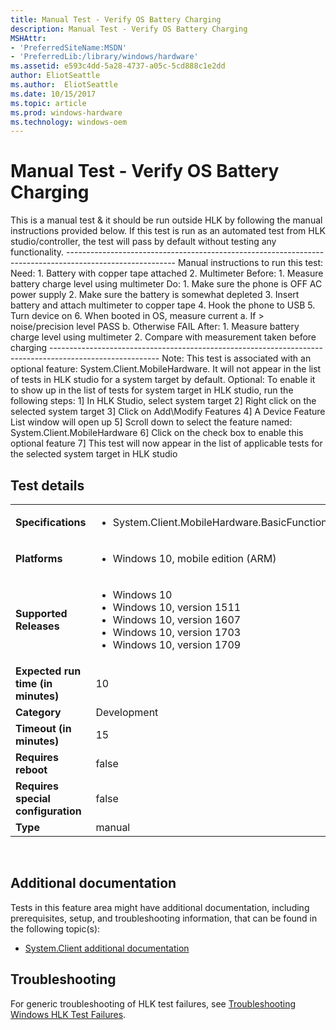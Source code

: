 ```yaml
---
title: Manual Test - Verify OS Battery Charging
description: Manual Test - Verify OS Battery Charging
MSHAttr:
- 'PreferredSiteName:MSDN'
- 'PreferredLib:/library/windows/hardware'
ms.assetid: e593c4dd-5a28-4737-a05c-5cd888c1e2dd
author: EliotSeattle
ms.author:  EliotSeattle
ms.date: 10/15/2017
ms.topic: article
ms.prod: windows-hardware
ms.technology: windows-oem
---
```


# <span id="p_hlk_test.f17d53ef-7bd5-484c-960e-3db90e0d3570"></span>Manual Test - Verify OS Battery Charging


This is a manual test & it should be run outside HLK by following the manual instructions provided below. If this test is run as an automated test from HLK studio/controller, the test will pass by default without testing any functionality. --------------------------------------------------------------------------------------------------------- Manual instructions to run this test: Need: 1. Battery with copper tape attached 2. Multimeter Before: 1. Measure battery charge level using multimeter Do: 1. Make sure the phone is OFF AC power supply 2. Make sure the battery is somewhat depleted 3. Insert battery and attach multimeter to copper tape 4. Hook the phone to USB 5. Turn device on 6. When booted in OS, measure current a. If &gt; noise/precision level PASS b. Otherwise FAIL After: 1. Measure battery charge level using multimeter 2. Compare with measurement taken before charging --------------------------------------------------------------------------------------------------------- Note: This test is associated with an optional feature: System.Client.MobileHardware. It will not appear in the list of tests in HLK studio for a system target by default. Optional: To enable it to show up in the list of tests for system target in HLK studio, run the following steps: 1\] In HLK Studio, select system target 2\] Right click on the selected system target 3\] Click on Add\\Modify Features 4\] A Device Feature List window will open up 5\] Scroll down to select the feature named: System.Client.MobileHardware 6\] Click on the check box to enable this optional feature 7\] This test will now appear in the list of applicable tests for the selected system target in HLK studio

## Test details
|||
|---|---|
| **Specifications**  | <ul><li>System.Client.MobileHardware.BasicFunctionality</li></ul> |  
| **Platforms**   | <ul><li>Windows 10, mobile edition (ARM)</li></ul> |
| **Supported Releases** | <ul><li>Windows 10</li><li>Windows 10, version 1511</li><li>Windows 10, version 1607</li><li>Windows 10, version 1703</li><li>Windows 10, version 1709</li></ul> |
|**Expected run time (in minutes)**| 10 |
|**Category**| Development |
|**Timeout (in minutes)**| 15 |
|**Requires reboot**| false |
|**Requires special configuration**| false |
|**Type**| manual |

 

## <span id="Additional_documentation"></span><span id="additional_documentation"></span><span id="ADDITIONAL_DOCUMENTATION"></span>Additional documentation


Tests in this feature area might have additional documentation, including prerequisites, setup, and troubleshooting information, that can be found in the following topic(s):

-   [System.Client additional documentation](system-client-additional-documentation.md)

## <span id="Troubleshooting"></span><span id="troubleshooting"></span><span id="TROUBLESHOOTING"></span>Troubleshooting


For generic troubleshooting of HLK test failures, see [Troubleshooting Windows HLK Test Failures](..\user\troubleshooting-windows-hlk-test-failures.md).

 

 






